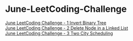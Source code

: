 # June-LeetCoding-Challenge
[June LeetCoding Challenge - 1 Invert Binary Tree](https://medium.com/@xyrot94/june-leetcoding-challenge-226-invert-binary-tree-7b61955e3b24)  
[June LeetCoding Challenge - 2 Delete Node in a Linked List](https://medium.com/@xyrot94/june-leetcoding-challenge-237-delete-node-in-a-linked-list-86d2799aa818)  
[June LeetCoding Challenge - 3 Two City Scheduling](https://medium.com/@xyrot94/june-leetcoding-challenge-1029-two-city-scheduling-986fe3c99fda)  



